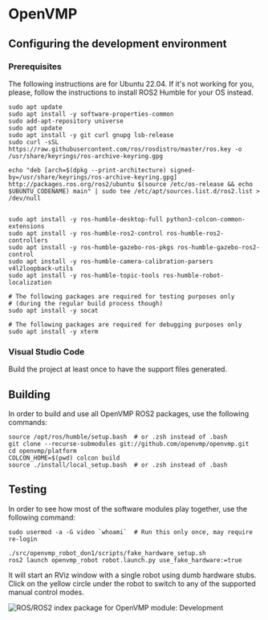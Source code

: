 # OpenVMP

## Configuring the development environment

### Prerequisites

The following instructions are for Ubuntu 22.04.
If it's not working for you, please, follow the instructions to install ROS2 Humble for your OS instead.

```
sudo apt update
sudo apt install -y software-properties-common
sudo add-apt-repository universe
sudo apt update
sudo apt install -y git curl gnupg lsb-release
sudo curl -sSL https://raw.githubusercontent.com/ros/rosdistro/master/ros.key -o /usr/share/keyrings/ros-archive-keyring.gpg

echo "deb [arch=$(dpkg --print-architecture) signed-by=/usr/share/keyrings/ros-archive-keyring.gpg] http://packages.ros.org/ros2/ubuntu $(source /etc/os-release && echo $UBUNTU_CODENAME) main" | sudo tee /etc/apt/sources.list.d/ros2.list > /dev/null


sudo apt install -y ros-humble-desktop-full python3-colcon-common-extensions
sudo apt install -y ros-humble-ros2-control ros-humble-ros2-controllers
sudo apt install -y ros-humble-gazebo-ros-pkgs ros-humble-gazebo-ros2-control
sudo apt install -y ros-humble-camera-calibration-parsers v4l2loopback-utils
sudo apt install -y ros-humble-topic-tools ros-humble-robot-localization

# The following packages are required for testing purposes only
# (during the regular build process though)
sudo apt install -y socat

# The following packages are required for debugging purposes only
sudo apt install -y xterm
```

### Visual Studio Code

Build the project at least once to have the support files generated.

## Building

In order to build and use all OpenVMP ROS2 packages, use the following commands:

```
source /opt/ros/humble/setup.bash  # or .zsh instead of .bash
git clone --recurse-submodules git://github.com/openvmp/openvmp.git
cd openvmp/platform
COLCON_HOME=$(pwd) colcon build
source ./install/local_setup.bash  # or .zsh instead of .bash
```

## Testing

In order to see how most of the software modules play together,
use the following command:

```
sudo usermod -a -G video `whoami`  # Run this only once, may require re-login

./src/openvmp_robot_don1/scripts/fake_hardware_setup.sh
ros2 launch openvmp_robot robot.launch.py use_fake_hardware:=true
```

It will start an RViz window with a single robot using dumb hardware stubs.
Click on the yellow circle under the robot
to switch to any of the supported manual control modes.

![ROS/ROS2 index package for OpenVMP module: Development](https://www.google-analytics.com/collect?v=1&tid=UA-242596187-2&cid=555&aip=1&t=event&ec=github&ea=md&dp=%2FDevelopment.md&dt=OpenVMP%20Documentation)
